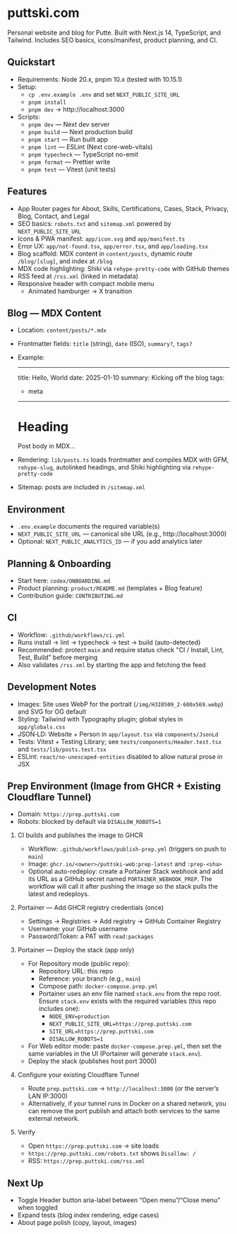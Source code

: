 # puttski.com

Personal website and blog for Putte. Built with Next.js 14, TypeScript, and Tailwind. Includes SEO basics, icons/manifest, product planning, and CI.

## Quickstart

- Requirements: Node 20.x, pnpm 10.x (tested with 10.15.1)
- Setup:
  - `cp .env.example .env` and set `NEXT_PUBLIC_SITE_URL`
  - `pnpm install`
  - `pnpm dev` → http://localhost:3000
- Scripts:
  - `pnpm dev` — Next dev server
  - `pnpm build` — Next production build
  - `pnpm start` — Run built app
  - `pnpm lint` — ESLint (Next core-web-vitals)
  - `pnpm typecheck` — TypeScript no-emit
  - `pnpm format` — Prettier write
  - `pnpm test` — Vitest (unit tests)

## Features

- App Router pages for About, Skills, Certifications, Cases, Stack, Privacy, Blog, Contact, and Legal
- SEO basics: `robots.txt` and `sitemap.xml` powered by `NEXT_PUBLIC_SITE_URL`
- Icons & PWA manifest: `app/icon.svg` and `app/manifest.ts`
- Error UX: `app/not-found.tsx`, `app/error.tsx`, and `app/loading.tsx`
- Blog scaffold: MDX content in `content/posts`, dynamic route `/blog/[slug]`, and index at `/blog`
- MDX code highlighting: Shiki via `rehype-pretty-code` with GitHub themes
- RSS feed at `/rss.xml` (linked in metadata)
- Responsive header with compact mobile menu
  - Animated hamburger → X transition

## Blog — MDX Content

- Location: `content/posts/*.mdx`
- Frontmatter fields: `title` (string), `date` (ISO), `summary?`, `tags?`
- Example:

  ---
  title: Hello, World
  date: 2025-01-10
  summary: Kicking off the blog
  tags:
    - meta
  ---

  # Heading
  Post body in MDX…

- Rendering: `lib/posts.ts` loads frontmatter and compiles MDX with GFM, `rehype-slug`, autolinked headings, and Shiki highlighting via `rehype-pretty-code`
- Sitemap: posts are included in `/sitemap.xml`

## Environment

- `.env.example` documents the required variable(s)
- `NEXT_PUBLIC_SITE_URL` — canonical site URL (e.g., http://localhost:3000)
- Optional: `NEXT_PUBLIC_ANALYTICS_ID` — if you add analytics later

## Planning & Onboarding

- Start here: `codex/ONBOARDING.md`
- Product planning: `product/README.md` (templates + Blog feature)
- Contribution guide: `CONTRIBUTING.md`

## CI

- Workflow: `.github/workflows/ci.yml`
- Runs install → lint → typecheck → test → build (auto-detected)
- Recommended: protect `main` and require status check "CI / Install, Lint, Test, Build" before merging
 - Also validates `/rss.xml` by starting the app and fetching the feed

## Development Notes

- Images: Site uses WebP for the portrait (`/img/H3I0509_2-600x569.webp`) and SVG for OG default
- Styling: Tailwind with Typography plugin; global styles in `app/globals.css`
- JSON‑LD: Website + Person in `app/layout.tsx` via `components/JsonLd`
- Tests: Vitest + Testing Library; see `tests/components/Header.test.tsx` and `tests/lib/posts.test.tsx`
- ESLint: `react/no-unescaped-entities` disabled to allow natural prose in JSX

## Prep Environment (Image from GHCR + Existing Cloudflare Tunnel)

- Domain: `https://prep.puttski.com`
- Robots: blocked by default via `DISALLOW_ROBOTS=1`

1) CI builds and publishes the image to GHCR
   - Workflow: `.github/workflows/publish-prep.yml` (triggers on push to `main`)
   - Image: `ghcr.io/<owner>/puttski-web:prep-latest` and `:prep-<sha>`
   - Optional auto-redeploy: create a Portainer Stack webhook and add its URL as
     a GitHub secret named `PORTAINER_WEBHOOK_PREP`. The workflow will call it
     after pushing the image so the stack pulls the latest and redeploys.

2) Portainer — Add GHCR registry credentials (once)
   - Settings → Registries → Add registry → GitHub Container Registry
   - Username: your GitHub username
   - Password/Token: a PAT with `read:packages`

3) Portainer — Deploy the stack (app only)
   - For Repository mode (public repo):
     - Repository URL: this repo
     - Reference: your branch (e.g., `main`)
     - Compose path: `docker-compose.prep.yml`
     - Portainer uses an env file named `stack.env` from the repo root.
       Ensure `stack.env` exists with the required variables (this repo includes one):
       - `NODE_ENV=production`
       - `NEXT_PUBLIC_SITE_URL=https://prep.puttski.com`
       - `SITE_URL=https://prep.puttski.com`
       - `DISALLOW_ROBOTS=1`
   - For Web editor mode: paste `docker-compose.prep.yml`, then set the same variables in the UI (Portainer will generate `stack.env`).
   - Deploy the stack (publishes host port 3000)

4) Configure your existing Cloudflare Tunnel
   - Route `prep.puttski.com` → `http://localhost:3000` (or the server’s LAN IP:3000)
   - Alternatively, if your tunnel runs in Docker on a shared network, you can
     remove the port publish and attach both services to the same external network.

5) Verify
   - Open `https://prep.puttski.com` → site loads
   - `https://prep.puttski.com/robots.txt` shows `Disallow: /`
   - RSS: `https://prep.puttski.com/rss.xml`

## Next Up

- Toggle Header button aria-label between “Open menu”/“Close menu” when toggled
- Expand tests (blog index rendering, edge cases)
- About page polish (copy, layout, images)
